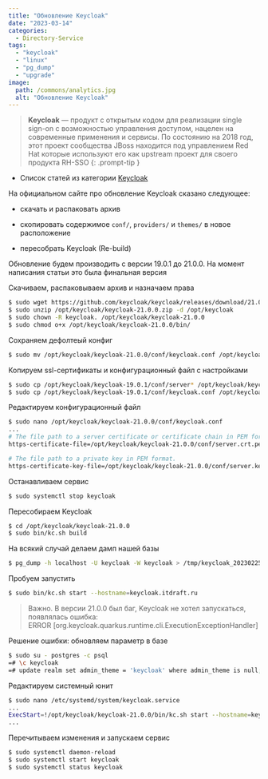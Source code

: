 ```yaml
---
title: "Обновление Keycloak"
date: "2023-03-14"
categories: 
  - Directory-Service
tags: 
  - "keycloak"
  - "linux"
  - "pg_dump"
  - "upgrade"
image:
  path: /commons/analytics.jpg
  alt: "Обновление Keycloak"
---
```


> **Keycloak** — продукт с открытым кодом для реализации single sign-on с возможностью управления доступом, нацелен на современные применения и сервисы. По состоянию на 2018 год, этот проект сообщества JBoss находится под управлением Red Hat которые используют его как upstream проект для своего продукта RH-SSO
{: .prompt-tip }

- Список статей из категории [Keycloak](/tags/keycloak/)

На официальном сайте про обновление Keycloak сказано следующее:

- скачать и распаковать архив

- скопировать содержимое `conf/`, `providers/` и `themes/` в новое расположение

- пересобрать Keycloak (Re-build)

Обновление будем производить с версии 19.0.1 до 21.0.0. На момент написания статьи это была финальная версия

Скачиваем, распаковываем архив и назначаем права

```sh
$ sudo wget https://github.com/keycloak/keycloak/releases/download/21.0.0/keycloak-21.0.0.zip -P /opt/keycloak
$ sudo unzip /opt/keycloak/keycloak-21.0.0.zip -d /opt/keycloak
$ sudo chown -R keycloak. /opt/keycloak/keycloak-21.0.0
$ sudo chmod o+x /opt/keycloak/keycloak-21.0.0/bin/
```

Сохраняем дефолтеый конфиг

```sh
$ sudo mv /opt/keycloak/keycloak-21.0.0/conf/keycloak.conf /opt/keycloak/keycloak-21.0.0/conf/keycloak.conf-origin
```

Копируем ssl-сертификаты и конфигурационный файл с настройками

```sh
$ sudo cp /opt/keycloak/keycloak-19.0.1/conf/server* /opt/keycloak/keycloak-21.0.0/conf/
$ sudo cp /opt/keycloak/keycloak-19.0.1/conf/keycloak.conf /opt/keycloak/keycloak-21.0.0/conf/
```

Редактируем конфигурационный файл

```sh
$ sudo nano /opt/keycloak/keycloak-21.0.0/conf/keycloak.conf
...
# The file path to a server certificate or certificate chain in PEM format.
https-certificate-file=/opt/keycloak/keycloak-21.0.0/conf/server.crt.pem

# The file path to a private key in PEM format.
https-certificate-key-file=/opt/keycloak/keycloak-21.0.0/conf/server.key.pem
```

Останавливаем сервис

```sh
$ sudo systemctl stop keycloak
```

Пересобираем Keycloak

```sh
$ cd /opt/keycloak/keycloak-21.0.0
$ sudo bin/kc.sh build
```

На всякий случай делаем дамп нашей базы

```sh
$ pg_dump -h localhost -U keycloak -W keycloak > /tmp/keycloak_20230225.dump
```

Пробуем запустить

```sh
$ sudo bin/kc.sh start --hostname=keycloak.itdraft.ru
```

> Важно. В версии 21.0.0 был баг, Keycloak не хотел запускаться, появлялась ошибка:  
> ERROR \[org.keycloak.quarkus.runtime.cli.ExecutionExceptionHandler\]

Решение ошибки: обновляем параметр в базе

```sh
$ sudo su - postgres -c psql
=# \c keycloak
=# update realm set admin_theme = 'keycloak' where admin_theme is null;
```

Редактируем системный юнит

```sh
$ sudo nano /etc/systemd/system/keycloak.service
...
ExecStart=!/opt/keycloak/keycloak-21.0.0/bin/kc.sh start --hostname=keycloak.mydomain.com
...
```

Перечитываем изменения и запускаем сервис

```sh
$ sudo systemctl daemon-reload
$ sudo systemctl start keycloak
$ sudo systemctl status keycloak
```
